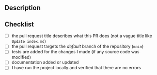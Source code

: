## Description

<!-- A clear and concise description what these changes does. -->

## Checklist

<!-- Replace  the [ ] with [x] to check the boxes. -->

- [ ] the pull request title describes what this PR does (not a vague title like `Update index.md`)
- [ ] the pull request targets the _default_ branch of the repository (`main`)
- [ ] tests are added for the changes I made (if any source code was modified)
- [ ] documentation added or updated
- [ ] I have run the project locally and verified that there are no errors